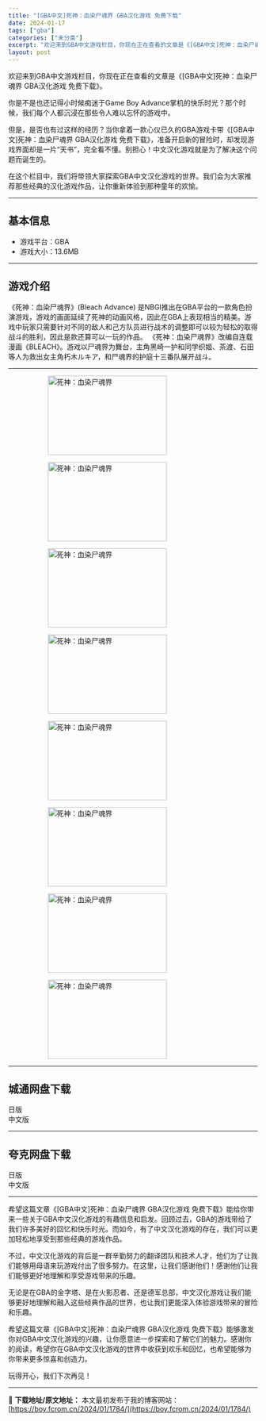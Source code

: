 ```yaml
---
title: "[GBA中文]死神：血染尸魂界 GBA汉化游戏 免费下载"
date: 2024-01-17
tags: ["gba"]
categories: ["未分类"]
excerpt: "欢迎来到GBA中文游戏栏目，你现在正在查看的文章是《[GBA中文]死神：血染尸魂界 GBA汉化游戏 免费下载》。 你是不是也还记得小时候痴迷于Game Boy Advance掌机的快乐时光？那个时候，我们每个人都沉浸在那些令人难以忘怀的游戏中。 但是，是否也有过这样的经历？当你拿着一款心仪已久的GB&hellip;"
layout: post
---
```


欢迎来到GBA中文游戏栏目，你现在正在查看的文章是《[GBA中文]死神：血染尸魂界 GBA汉化游戏 免费下载》。

你是不是也还记得小时候痴迷于Game Boy Advance掌机的快乐时光？那个时候，我们每个人都沉浸在那些令人难以忘怀的游戏中。

但是，是否也有过这样的经历？当你拿着一款心仪已久的GBA游戏卡带《[GBA中文]死神：血染尸魂界 GBA汉化游戏 免费下载》，准备开启新的冒险时，却发现游戏界面却是一片“天书”，完全看不懂。别担心！中文汉化游戏就是为了解决这个问题而诞生的。

在这个栏目中，我们将带领大家探索GBA中文汉化游戏的世界。我们会为大家推荐那些经典的汉化游戏作品，让你重新体验到那种童年的欢愉。 <hr><h2>&#22522;&#26412;&#20449;&#24687;</h2> <ul><li>&#28216;&#25103;&#24179;&#21488;&#65306;GBA</li><li>&#28216;&#25103;&#22823;&#23567;&#65306;13.6MB</li></ul><hr><h2>&#28216;&#25103;&#20171;&#32461;</h2> &#12298;&#27515;&#31070;&#65306;&#34880;&#26579;&#23608;&#39746;&#30028;&#12299;(Bleach Advance) &#26159;NBGI&#25512;&#20986;&#22312;GBA&#24179;&#21488;&#30340;&#19968;&#27454;&#35282;&#33394;&#25198;&#28436;&#28216;&#25103;&#65292;&#28216;&#25103;&#30340;&#30011;&#38754;&#24310;&#32493;&#20102;&#27515;&#31070;&#30340;&#21160;&#30011;&#39118;&#26684;&#65292;&#22240;&#27492;&#22312;GBA&#19978;&#34920;&#29616;&#30456;&#24403;&#30340;&#31934;&#32654;&#12290;&#28216;&#25103;&#20013;&#29609;&#23478;&#21482;&#38656;&#35201;&#38024;&#23545;&#19981;&#21516;&#30340;&#25932;&#20154;&#21644;&#24049;&#26041;&#38431;&#21592;&#36827;&#34892;&#25112;&#26415;&#30340;&#35843;&#25972;&#21363;&#21487;&#20197;&#36739;&#20026;&#36731;&#26494;&#30340;&#21462;&#24471;&#25112;&#26007;&#30340;&#32988;&#21033;&#65292;&#22240;&#27492;&#26159;&#27454;&#36824;&#31639;&#21487;&#20197;&#19968;&#29609;&#30340;&#20316;&#21697;&#12290;  &#12298;&#27515;&#31070;&#65306;&#34880;&#26579;&#23608;&#39746;&#30028;&#12299;&#25913;&#32534;&#33258;&#36830;&#36733;&#28459;&#30011;&#12298;BLEACH&#12299;&#12290;&#28216;&#25103;&#20197;&#23608;&#39746;&#30028;&#20026;&#33310;&#21488;&#65292;&#20027;&#35282;&#40657;&#23822;&#19968;&#25252;&#21644;&#21516;&#23398;&#32455;&#23020;&#12289;&#33590;&#28193;&#12289;&#30707;&#30000;&#31561;&#20154;&#20026;&#25937;&#20986;&#22899;&#20027;&#35282;&#26429;&#26408;&#12523;&#12461;&#12450;&#65292;&#21644;&#23608;&#39746;&#30028;&#30340;&#25252;&#24237;&#21313;&#19977;&#30058;&#38431;&#23637;&#24320;&#25112;&#26007;&#12290; <hr><figure><figure><img loading="lazy" decoding="async" width="240" height="160" data-id="2800" src="https://boy.fcrom.cn/wp-content/uploads/2024/01/20240116_65a63c5f5f9eb.png" title="&#27515;&#31070;&#65306;&#34880;&#26579;&#23608;&#39746;&#30028;-1" alt="死神：血染尸魂界"></figure><figure><img loading="lazy" decoding="async" width="240" height="160" data-id="2793" src="https://boy.fcrom.cn/wp-content/uploads/2024/01/20240116_65a63c5f8bc37.png" title="&#27515;&#31070;&#65306;&#34880;&#26579;&#23608;&#39746;&#30028;-2" alt="死神：血染尸魂界"></figure><figure><img loading="lazy" decoding="async" width="240" height="160" data-id="2794" src="https://boy.fcrom.cn/wp-content/uploads/2024/01/20240116_65a63c5fb0150.png" title="&#27515;&#31070;&#65306;&#34880;&#26579;&#23608;&#39746;&#30028;-3" alt="死神：血染尸魂界"></figure><figure><img loading="lazy" decoding="async" width="240" height="160" data-id="2795" src="https://boy.fcrom.cn/wp-content/uploads/2024/01/20240116_65a63c5fd4a79.png" title="&#27515;&#31070;&#65306;&#34880;&#26579;&#23608;&#39746;&#30028;-4" alt="死神：血染尸魂界"></figure><figure><img loading="lazy" decoding="async" width="240" height="160" data-id="2796" src="https://boy.fcrom.cn/wp-content/uploads/2024/01/20240116_65a63c600cbd2.png" title="&#27515;&#31070;&#65306;&#34880;&#26579;&#23608;&#39746;&#30028;" alt="死神：血染尸魂界"></figure><figure><img loading="lazy" decoding="async" width="240" height="160" data-id="2797" src="https://boy.fcrom.cn/wp-content/uploads/2024/01/20240116_65a63c602f888.png" title="&#27515;&#31070;&#65306;&#34880;&#26579;&#23608;&#39746;&#30028;" alt="死神：血染尸魂界"></figure><figure><img loading="lazy" decoding="async" width="240" height="160" data-id="2798" src="https://boy.fcrom.cn/wp-content/uploads/2024/01/20240116_65a63c6053fd2.png" title="&#27515;&#31070;&#65306;&#34880;&#26579;&#23608;&#39746;&#30028;" alt="死神：血染尸魂界"></figure><figure><img loading="lazy" decoding="async" width="240" height="160" data-id="2799" src="https://boy.fcrom.cn/wp-content/uploads/2024/01/20240116_65a63c607e04f.png" title="&#27515;&#31070;&#65306;&#34880;&#26579;&#23608;&#39746;&#30028;" alt="死神：血染尸魂界"></figure></figure><div><div> <hr><h2>&#22478;&#36890;&#32593;&#30424;&#19979;&#36733;</h2> <div> <div>&#26085;&#29256;</div> <div>&#20013;&#25991;&#29256;</div> </div> </div></div> <hr><h2>&#22840;&#20811;&#32593;&#30424;&#19979;&#36733;</h2> <div> <div>&#26085;&#29256;</div> <div>&#20013;&#25991;&#29256;</div> </div> <hr>希望这篇文章《[GBA中文]死神：血染尸魂界 GBA汉化游戏 免费下载》能给你带来一些关于GBA中文汉化游戏的有趣信息和启发。回顾过去，GBA的游戏带给了我们许多美好的回忆和快乐时光。而如今，有了中文汉化游戏的存在，我们可以更加轻松地享受到那些经典的游戏作品。

不过，中文汉化游戏的背后是一群辛勤努力的翻译团队和技术人才，他们为了让我们能够用母语来玩游戏付出了很多努力。在这里，让我们感谢他们！感谢他们让我们能够更好地理解和享受游戏带来的乐趣。

无论是在GBA的金字塔、是在火影忍者、还是德军总部，中文汉化游戏让我们能够更好地理解和融入这些经典作品的世界，也让我们更能深入体验游戏带来的冒险和乐趣。

希望这篇文章《[GBA中文]死神：血染尸魂界 GBA汉化游戏 免费下载》能够激发你对GBA中文汉化游戏的兴趣，让你愿意进一步探索和了解它们的魅力。感谢你的阅读，希望你在GBA中文汉化游戏的世界中收获到欢乐和回忆，也希望能够为你带来更多惊喜和创造力。

玩得开心，我们下次再见！

---
📖 **下载地址/原文地址：** 本文最初发布于我的博客网站：[https://boy.fcrom.cn/2024/01/1784/](https://boy.fcrom.cn/2024/01/1784/)
